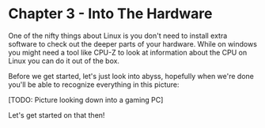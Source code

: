 # Chapter 3 - Into The Hardware

<script>
    document.getElementById("hardwareMenu").open = true;
</script>
One of the nifty things about Linux is you don't need to install extra software to check out the deeper parts of your hardware. While on windows you might need a tool like CPU-Z to look at information about the CPU on Linux you can do it out of the box.

Before we get started, let's just look into abyss, hopefully when we're done you'll be able to recognize everything in this picture:

[TODO: Picture looking down into a gaming PC]

Let's get started on that then!
